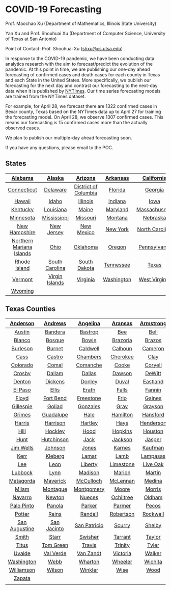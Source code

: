 



# COVID-19 Forecasting


Prof. Maochao Xu (Department of Mathematics, Illinois State University) 



Yan Xu and Prof. Shouhuai Xu (Department of Computer Science, University of Texas at San Antonio)



Point of Contact: Prof. Shouhuai Xu (shxu@cs.utsa.edu)



In response to the COVID-19 pandemic, we have been conducting data analytics research with the aim to forecast/predict the evolution of the pandemic. At this point in time, we are publishing our one-day ahead forecasting of confirmed cases and death cases for each county in Texas and each State in the United States. More specifically, we publish our forecasting for the next day and contrast our forecasting to the next-day data when it is published by [NYTimes](https://github.com/nytimes/covid-19-data?utm_campaign=The%20Batch&utm_source=hs_email&utm_medium=email&utm_content=85609380&_hsenc=p2ANqtz--Es1TD-LA9n2POTrLqt7EPJjUu0FWX-lXafIObmG2HGv_QrQD3Fkj_Ho4zMvCxAV2Jm5QJUoqdbmnXbY0ZXw8-r35H_Q&_hsmi=85609380). Our time series forecasting models are trained from the NYTimes dataset. 

For example, for April 28, we forecast there are 1322 confirmed cases in Bexar county, Texas based on the NYTimes data up to April 27 for training the forecasting model. On April 28, we observe 1307 confirmed cases. This means our forecasting is 15 confirmed cases more than the actually observed cases.

We plan to publish our multiple-day ahead forecasting soon.

If you have any questions, please email to the POC.


States
------

|[Alabama](https://cosima9586.github.io/img/us-states/Alabama.html)|[Alaska](https://cosima9586.github.io/img/us-states/Alaska.html)|[Arizona](https://cosima9586.github.io/img/us-states/Arizona.html)|[Arkansas](https://cosima9586.github.io/img/us-states/Arkansas.html)|[California](https://cosima9586.github.io/img/us-states/California.html)|[Colorado](https://cosima9586.github.io/img/us-states/Colorado.html)|
| :---: | :---: | :---: | :---: | :---: | :---: |
|[Connecticut](https://cosima9586.github.io/img/us-states/Connecticut.html)|[Delaware](https://cosima9586.github.io/img/us-states/Delaware.html)|[District of Columbia](https://cosima9586.github.io/img/us-states/District-of-Columbia.html)|[Florida](https://cosima9586.github.io/img/us-states/Florida.html)|[Georgia](https://cosima9586.github.io/img/us-states/Georgia.html)|[Guam](https://cosima9586.github.io/img/us-states/Guam.html)|
|[Hawaii](https://cosima9586.github.io/img/us-states/Hawaii.html)|[Idaho](https://cosima9586.github.io/img/us-states/Idaho.html)|[Illinois](https://cosima9586.github.io/img/us-states/Illinois.html)|[Indiana](https://cosima9586.github.io/img/us-states/Indiana.html)|[Iowa](https://cosima9586.github.io/img/us-states/Iowa.html)|[Kansas](https://cosima9586.github.io/img/us-states/Kansas.html)|
|[Kentucky](https://cosima9586.github.io/img/us-states/Kentucky.html)|[Louisiana](https://cosima9586.github.io/img/us-states/Louisiana.html)|[Maine](https://cosima9586.github.io/img/us-states/Maine.html)|[Maryland](https://cosima9586.github.io/img/us-states/Maryland.html)|[Massachusetts](https://cosima9586.github.io/img/us-states/Massachusetts.html)|[Michigan](https://cosima9586.github.io/img/us-states/Michigan.html)|
|[Minnesota](https://cosima9586.github.io/img/us-states/Minnesota.html)|[Mississippi](https://cosima9586.github.io/img/us-states/Mississippi.html)|[Missouri](https://cosima9586.github.io/img/us-states/Missouri.html)|[Montana](https://cosima9586.github.io/img/us-states/Montana.html)|[Nebraska](https://cosima9586.github.io/img/us-states/Nebraska.html)|[Nevada](https://cosima9586.github.io/img/us-states/Nevada.html)|
|[New Hampshire](https://cosima9586.github.io/img/us-states/New-Hampshire.html)|[New Jersey](https://cosima9586.github.io/img/us-states/New-Jersey.html)|[New Mexico](https://cosima9586.github.io/img/us-states/New-Mexico.html)|[New York](https://cosima9586.github.io/img/us-states/New-York.html)|[North Carolina](https://cosima9586.github.io/img/us-states/North-Carolina.html)|[North Dakota](https://cosima9586.github.io/img/us-states/North-Dakota.html)|
|[Northern Mariana Islands](https://cosima9586.github.io/img/us-states/Northern-Mariana-Islands.html)|[Ohio](https://cosima9586.github.io/img/us-states/Ohio.html)|[Oklahoma](https://cosima9586.github.io/img/us-states/Oklahoma.html)|[Oregon](https://cosima9586.github.io/img/us-states/Oregon.html)|[Pennsylvania](https://cosima9586.github.io/img/us-states/Pennsylvania.html)|[Puerto Rico](https://cosima9586.github.io/img/us-states/Puerto-Rico.html)|
|[Rhode Island](https://cosima9586.github.io/img/us-states/Rhode-Island.html)|[South Carolina](https://cosima9586.github.io/img/us-states/South-Carolina.html)|[South Dakota](https://cosima9586.github.io/img/us-states/South-Dakota.html)|[Tennessee](https://cosima9586.github.io/img/us-states/Tennessee.html)|[Texas](https://cosima9586.github.io/img/us-states/Texas.html)|[Utah](https://cosima9586.github.io/img/us-states/Utah.html)|
|[Vermont](https://cosima9586.github.io/img/us-states/Vermont.html)|[Virgin Islands](https://cosima9586.github.io/img/us-states/Virgin-Islands.html)|[Virginia](https://cosima9586.github.io/img/us-states/Virginia.html)|[Washington](https://cosima9586.github.io/img/us-states/Washington.html)|[West Virginia](https://cosima9586.github.io/img/us-states/West-Virginia.html)|[Wisconsin](https://cosima9586.github.io/img/us-states/Wisconsin.html)|
|[Wyoming](https://cosima9586.github.io/img/us-states/Wyoming.html)||||||



Texas Counties
--------------

|[Anderson](https://cosima9586.github.io/img/us-counties/Texas-Anderson.html)|[Andrews](https://cosima9586.github.io/img/us-counties/Texas-Andrews.html)|[Angelina](https://cosima9586.github.io/img/us-counties/Texas-Angelina.html)|[Aransas](https://cosima9586.github.io/img/us-counties/Texas-Aransas.html)|[Armstrong](https://cosima9586.github.io/img/us-counties/Texas-Armstrong.html)|[Atascosa](https://cosima9586.github.io/img/us-counties/Texas-Atascosa.html)|
| :---: | :---: | :---: | :---: | :---: | :---: |
|[Austin](https://cosima9586.github.io/img/us-counties/Texas-Austin.html)|[Bandera](https://cosima9586.github.io/img/us-counties/Texas-Bandera.html)|[Bastrop](https://cosima9586.github.io/img/us-counties/Texas-Bastrop.html)|[Bee](https://cosima9586.github.io/img/us-counties/Texas-Bee.html)|[Bell](https://cosima9586.github.io/img/us-counties/Texas-Bell.html)|[Bexar](https://cosima9586.github.io/img/us-counties/Texas-Bexar.html)|
|[Blanco](https://cosima9586.github.io/img/us-counties/Texas-Blanco.html)|[Bosque](https://cosima9586.github.io/img/us-counties/Texas-Bosque.html)|[Bowie](https://cosima9586.github.io/img/us-counties/Texas-Bowie.html)|[Brazoria](https://cosima9586.github.io/img/us-counties/Texas-Brazoria.html)|[Brazos](https://cosima9586.github.io/img/us-counties/Texas-Brazos.html)|[Brown](https://cosima9586.github.io/img/us-counties/Texas-Brown.html)|
|[Burleson](https://cosima9586.github.io/img/us-counties/Texas-Burleson.html)|[Burnet](https://cosima9586.github.io/img/us-counties/Texas-Burnet.html)|[Caldwell](https://cosima9586.github.io/img/us-counties/Texas-Caldwell.html)|[Calhoun](https://cosima9586.github.io/img/us-counties/Texas-Calhoun.html)|[Cameron](https://cosima9586.github.io/img/us-counties/Texas-Cameron.html)|[Camp](https://cosima9586.github.io/img/us-counties/Texas-Camp.html)|
|[Cass](https://cosima9586.github.io/img/us-counties/Texas-Cass.html)|[Castro](https://cosima9586.github.io/img/us-counties/Texas-Castro.html)|[Chambers](https://cosima9586.github.io/img/us-counties/Texas-Chambers.html)|[Cherokee](https://cosima9586.github.io/img/us-counties/Texas-Cherokee.html)|[Clay](https://cosima9586.github.io/img/us-counties/Texas-Clay.html)|[Collin](https://cosima9586.github.io/img/us-counties/Texas-Collin.html)|
|[Colorado](https://cosima9586.github.io/img/us-counties/Texas-Colorado.html)|[Comal](https://cosima9586.github.io/img/us-counties/Texas-Comal.html)|[Comanche](https://cosima9586.github.io/img/us-counties/Texas-Comanche.html)|[Cooke](https://cosima9586.github.io/img/us-counties/Texas-Cooke.html)|[Coryell](https://cosima9586.github.io/img/us-counties/Texas-Coryell.html)|[Crane](https://cosima9586.github.io/img/us-counties/Texas-Crane.html)|
|[Crosby](https://cosima9586.github.io/img/us-counties/Texas-Crosby.html)|[Dallam](https://cosima9586.github.io/img/us-counties/Texas-Dallam.html)|[Dallas](https://cosima9586.github.io/img/us-counties/Texas-Dallas.html)|[Dawson](https://cosima9586.github.io/img/us-counties/Texas-Dawson.html)|[DeWitt](https://cosima9586.github.io/img/us-counties/Texas-DeWitt.html)|[Deaf Smith](https://cosima9586.github.io/img/us-counties/Texas-Deaf-Smith.html)|
|[Denton](https://cosima9586.github.io/img/us-counties/Texas-Denton.html)|[Dickens](https://cosima9586.github.io/img/us-counties/Texas-Dickens.html)|[Donley](https://cosima9586.github.io/img/us-counties/Texas-Donley.html)|[Duval](https://cosima9586.github.io/img/us-counties/Texas-Duval.html)|[Eastland](https://cosima9586.github.io/img/us-counties/Texas-Eastland.html)|[Ector](https://cosima9586.github.io/img/us-counties/Texas-Ector.html)|
|[El Paso](https://cosima9586.github.io/img/us-counties/Texas-El-Paso.html)|[Ellis](https://cosima9586.github.io/img/us-counties/Texas-Ellis.html)|[Erath](https://cosima9586.github.io/img/us-counties/Texas-Erath.html)|[Falls](https://cosima9586.github.io/img/us-counties/Texas-Falls.html)|[Fannin](https://cosima9586.github.io/img/us-counties/Texas-Fannin.html)|[Fayette](https://cosima9586.github.io/img/us-counties/Texas-Fayette.html)|
|[Floyd](https://cosima9586.github.io/img/us-counties/Texas-Floyd.html)|[Fort Bend](https://cosima9586.github.io/img/us-counties/Texas-Fort-Bend.html)|[Freestone](https://cosima9586.github.io/img/us-counties/Texas-Freestone.html)|[Frio](https://cosima9586.github.io/img/us-counties/Texas-Frio.html)|[Gaines](https://cosima9586.github.io/img/us-counties/Texas-Gaines.html)|[Galveston](https://cosima9586.github.io/img/us-counties/Texas-Galveston.html)|
|[Gillespie](https://cosima9586.github.io/img/us-counties/Texas-Gillespie.html)|[Goliad](https://cosima9586.github.io/img/us-counties/Texas-Goliad.html)|[Gonzales](https://cosima9586.github.io/img/us-counties/Texas-Gonzales.html)|[Gray](https://cosima9586.github.io/img/us-counties/Texas-Gray.html)|[Grayson](https://cosima9586.github.io/img/us-counties/Texas-Grayson.html)|[Gregg](https://cosima9586.github.io/img/us-counties/Texas-Gregg.html)|
|[Grimes](https://cosima9586.github.io/img/us-counties/Texas-Grimes.html)|[Guadalupe](https://cosima9586.github.io/img/us-counties/Texas-Guadalupe.html)|[Hale](https://cosima9586.github.io/img/us-counties/Texas-Hale.html)|[Hamilton](https://cosima9586.github.io/img/us-counties/Texas-Hamilton.html)|[Hansford](https://cosima9586.github.io/img/us-counties/Texas-Hansford.html)|[Hardin](https://cosima9586.github.io/img/us-counties/Texas-Hardin.html)|
|[Harris](https://cosima9586.github.io/img/us-counties/Texas-Harris.html)|[Harrison](https://cosima9586.github.io/img/us-counties/Texas-Harrison.html)|[Hartley](https://cosima9586.github.io/img/us-counties/Texas-Hartley.html)|[Hays](https://cosima9586.github.io/img/us-counties/Texas-Hays.html)|[Henderson](https://cosima9586.github.io/img/us-counties/Texas-Henderson.html)|[Hidalgo](https://cosima9586.github.io/img/us-counties/Texas-Hidalgo.html)|
|[Hill](https://cosima9586.github.io/img/us-counties/Texas-Hill.html)|[Hockley](https://cosima9586.github.io/img/us-counties/Texas-Hockley.html)|[Hood](https://cosima9586.github.io/img/us-counties/Texas-Hood.html)|[Hopkins](https://cosima9586.github.io/img/us-counties/Texas-Hopkins.html)|[Houston](https://cosima9586.github.io/img/us-counties/Texas-Houston.html)|[Howard](https://cosima9586.github.io/img/us-counties/Texas-Howard.html)|
|[Hunt](https://cosima9586.github.io/img/us-counties/Texas-Hunt.html)|[Hutchinson](https://cosima9586.github.io/img/us-counties/Texas-Hutchinson.html)|[Jack](https://cosima9586.github.io/img/us-counties/Texas-Jack.html)|[Jackson](https://cosima9586.github.io/img/us-counties/Texas-Jackson.html)|[Jasper](https://cosima9586.github.io/img/us-counties/Texas-Jasper.html)|[Jefferson](https://cosima9586.github.io/img/us-counties/Texas-Jefferson.html)|
|[Jim Wells](https://cosima9586.github.io/img/us-counties/Texas-Jim-Wells.html)|[Johnson](https://cosima9586.github.io/img/us-counties/Texas-Johnson.html)|[Jones](https://cosima9586.github.io/img/us-counties/Texas-Jones.html)|[Karnes](https://cosima9586.github.io/img/us-counties/Texas-Karnes.html)|[Kaufman](https://cosima9586.github.io/img/us-counties/Texas-Kaufman.html)|[Kendall](https://cosima9586.github.io/img/us-counties/Texas-Kendall.html)|
|[Kerr](https://cosima9586.github.io/img/us-counties/Texas-Kerr.html)|[Kleberg](https://cosima9586.github.io/img/us-counties/Texas-Kleberg.html)|[Lamar](https://cosima9586.github.io/img/us-counties/Texas-Lamar.html)|[Lamb](https://cosima9586.github.io/img/us-counties/Texas-Lamb.html)|[Lampasas](https://cosima9586.github.io/img/us-counties/Texas-Lampasas.html)|[Lavaca](https://cosima9586.github.io/img/us-counties/Texas-Lavaca.html)|
|[Lee](https://cosima9586.github.io/img/us-counties/Texas-Lee.html)|[Leon](https://cosima9586.github.io/img/us-counties/Texas-Leon.html)|[Liberty](https://cosima9586.github.io/img/us-counties/Texas-Liberty.html)|[Limestone](https://cosima9586.github.io/img/us-counties/Texas-Limestone.html)|[Live Oak](https://cosima9586.github.io/img/us-counties/Texas-Live-Oak.html)|[Llano](https://cosima9586.github.io/img/us-counties/Texas-Llano.html)|
|[Lubbock](https://cosima9586.github.io/img/us-counties/Texas-Lubbock.html)|[Lynn](https://cosima9586.github.io/img/us-counties/Texas-Lynn.html)|[Madison](https://cosima9586.github.io/img/us-counties/Texas-Madison.html)|[Marion](https://cosima9586.github.io/img/us-counties/Texas-Marion.html)|[Martin](https://cosima9586.github.io/img/us-counties/Texas-Martin.html)|[Mason](https://cosima9586.github.io/img/us-counties/Texas-Mason.html)|
|[Matagorda](https://cosima9586.github.io/img/us-counties/Texas-Matagorda.html)|[Maverick](https://cosima9586.github.io/img/us-counties/Texas-Maverick.html)|[McCulloch](https://cosima9586.github.io/img/us-counties/Texas-McCulloch.html)|[McLennan](https://cosima9586.github.io/img/us-counties/Texas-McLennan.html)|[Medina](https://cosima9586.github.io/img/us-counties/Texas-Medina.html)|[Midland](https://cosima9586.github.io/img/us-counties/Texas-Midland.html)|
|[Milam](https://cosima9586.github.io/img/us-counties/Texas-Milam.html)|[Montague](https://cosima9586.github.io/img/us-counties/Texas-Montague.html)|[Montgomery](https://cosima9586.github.io/img/us-counties/Texas-Montgomery.html)|[Moore](https://cosima9586.github.io/img/us-counties/Texas-Moore.html)|[Morris](https://cosima9586.github.io/img/us-counties/Texas-Morris.html)|[Nacogdoches](https://cosima9586.github.io/img/us-counties/Texas-Nacogdoches.html)|
|[Navarro](https://cosima9586.github.io/img/us-counties/Texas-Navarro.html)|[Newton](https://cosima9586.github.io/img/us-counties/Texas-Newton.html)|[Nueces](https://cosima9586.github.io/img/us-counties/Texas-Nueces.html)|[Ochiltree](https://cosima9586.github.io/img/us-counties/Texas-Ochiltree.html)|[Oldham](https://cosima9586.github.io/img/us-counties/Texas-Oldham.html)|[Orange](https://cosima9586.github.io/img/us-counties/Texas-Orange.html)|
|[Palo Pinto](https://cosima9586.github.io/img/us-counties/Texas-Palo-Pinto.html)|[Panola](https://cosima9586.github.io/img/us-counties/Texas-Panola.html)|[Parker](https://cosima9586.github.io/img/us-counties/Texas-Parker.html)|[Parmer](https://cosima9586.github.io/img/us-counties/Texas-Parmer.html)|[Pecos](https://cosima9586.github.io/img/us-counties/Texas-Pecos.html)|[Polk](https://cosima9586.github.io/img/us-counties/Texas-Polk.html)|
|[Potter](https://cosima9586.github.io/img/us-counties/Texas-Potter.html)|[Rains](https://cosima9586.github.io/img/us-counties/Texas-Rains.html)|[Randall](https://cosima9586.github.io/img/us-counties/Texas-Randall.html)|[Robertson](https://cosima9586.github.io/img/us-counties/Texas-Robertson.html)|[Rockwall](https://cosima9586.github.io/img/us-counties/Texas-Rockwall.html)|[Rusk](https://cosima9586.github.io/img/us-counties/Texas-Rusk.html)|
|[San Augustine](https://cosima9586.github.io/img/us-counties/Texas-San-Augustine.html)|[San Jacinto](https://cosima9586.github.io/img/us-counties/Texas-San-Jacinto.html)|[San Patricio](https://cosima9586.github.io/img/us-counties/Texas-San-Patricio.html)|[Scurry](https://cosima9586.github.io/img/us-counties/Texas-Scurry.html)|[Shelby](https://cosima9586.github.io/img/us-counties/Texas-Shelby.html)|[Sherman](https://cosima9586.github.io/img/us-counties/Texas-Sherman.html)|
|[Smith](https://cosima9586.github.io/img/us-counties/Texas-Smith.html)|[Starr](https://cosima9586.github.io/img/us-counties/Texas-Starr.html)|[Swisher](https://cosima9586.github.io/img/us-counties/Texas-Swisher.html)|[Tarrant](https://cosima9586.github.io/img/us-counties/Texas-Tarrant.html)|[Taylor](https://cosima9586.github.io/img/us-counties/Texas-Taylor.html)|[Terry](https://cosima9586.github.io/img/us-counties/Texas-Terry.html)|
|[Titus](https://cosima9586.github.io/img/us-counties/Texas-Titus.html)|[Tom Green](https://cosima9586.github.io/img/us-counties/Texas-Tom-Green.html)|[Travis](https://cosima9586.github.io/img/us-counties/Texas-Travis.html)|[Trinity](https://cosima9586.github.io/img/us-counties/Texas-Trinity.html)|[Tyler](https://cosima9586.github.io/img/us-counties/Texas-Tyler.html)|[Upshur](https://cosima9586.github.io/img/us-counties/Texas-Upshur.html)|
|[Uvalde](https://cosima9586.github.io/img/us-counties/Texas-Uvalde.html)|[Val Verde](https://cosima9586.github.io/img/us-counties/Texas-Val-Verde.html)|[Van Zandt](https://cosima9586.github.io/img/us-counties/Texas-Van-Zandt.html)|[Victoria](https://cosima9586.github.io/img/us-counties/Texas-Victoria.html)|[Walker](https://cosima9586.github.io/img/us-counties/Texas-Walker.html)|[Waller](https://cosima9586.github.io/img/us-counties/Texas-Waller.html)|
|[Washington](https://cosima9586.github.io/img/us-counties/Texas-Washington.html)|[Webb](https://cosima9586.github.io/img/us-counties/Texas-Webb.html)|[Wharton](https://cosima9586.github.io/img/us-counties/Texas-Wharton.html)|[Wheeler](https://cosima9586.github.io/img/us-counties/Texas-Wheeler.html)|[Wichita](https://cosima9586.github.io/img/us-counties/Texas-Wichita.html)|[Willacy](https://cosima9586.github.io/img/us-counties/Texas-Willacy.html)|
|[Williamson](https://cosima9586.github.io/img/us-counties/Texas-Williamson.html)|[Wilson](https://cosima9586.github.io/img/us-counties/Texas-Wilson.html)|[Winkler](https://cosima9586.github.io/img/us-counties/Texas-Winkler.html)|[Wise](https://cosima9586.github.io/img/us-counties/Texas-Wise.html)|[Wood](https://cosima9586.github.io/img/us-counties/Texas-Wood.html)|[Young](https://cosima9586.github.io/img/us-counties/Texas-Young.html)|
|[Zapata](https://cosima9586.github.io/img/us-counties/Texas-Zapata.html)||||||
|||||||
